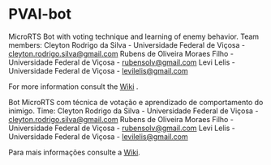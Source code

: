 # PVAI-bot

MicroRTS Bot with voting technique and learning of enemy behavior.
Team members:
Cleyton Rodrigo da Silva - Universidade Federal de Viçosa - cleyton.rodrigo.silva@gmail.com
Rubens de Oliveira Moraes Filho - Universidade Federal de Viçosa - rubensolv@gmail.com
Levi Lelis - Universidade Federal de Viçosa - levilelis@gmail.com

For more information consult the [Wiki](https://github.com/rubensolv/PVAI-bot/wiki) .

Bot MicroRTS com técnica de votação e aprendizado de comportamento do inimigo.
Time:
Cleyton Rodrigo da Silva - Universidade Federal de Viçosa - cleyton.rodrigo.silva@gmail.com
Rubens de Oliveira Moraes Filho - Universidade Federal de Viçosa - rubensolv@gmail.com
Levi Lelis - Universidade Federal de Viçosa - levilelis@gmail.com

Para mais informações consulte a [Wiki](https://github.com/rubensolv/PVAI-bot/wiki).
